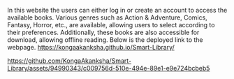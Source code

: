 In this website the users can either log in or create an account to access the available books. Various genres such as Action & Adventure, Comics, Fantasy, Horror, etc., are available, allowing users to select according to their preferences. Additionally, these books are also accessible for download, allowing offline reading.
Below is the deployed link to the webpage.
https://kongaakanksha.github.io/Smart-Library/

https://github.com/KongaAkanksha/Smart-Library/assets/94990343/c009756d-510e-494e-89e1-e9e724bcbeb5
